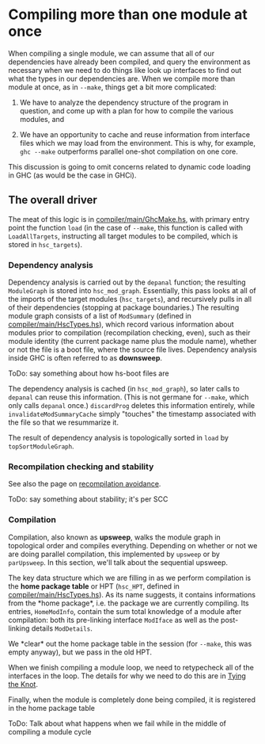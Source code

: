 # Compiling more than one module at once


When compiling a single module, we can assume that all of our dependencies have already been compiled, and query the environment as necessary when we need to do things like look up interfaces to find out what the types in our dependencies are.  When we compile more than module at once, as in `--make`, things get a bit more complicated:

1. We have to analyze the dependency structure of the program in question, and come up with a plan for how to compile the various modules, and

1. We have an opportunity to cache and reuse information from interface files which we may load from the environment.  This is why, for example, `ghc --make` outperforms parallel one-shot compilation on one core.


This discussion is going to omit concerns related to dynamic code loading in GHC (as would be the case in GHCi).

## The overall driver


The meat of this logic is in [compiler/main/GhcMake.hs](https://gitlab.haskell.org/ghc/ghc/tree/master/ghc/compiler/main/GhcMake.hs), with primary entry point the function `load` (in the case of `--make`, this function is called with `LoadAllTargets`, instructing all target modules to be compiled, which is stored in `hsc_targets`).

### Dependency analysis


Dependency analysis is carried out by the `depanal` function; the resulting `ModuleGraph` is stored into `hsc_mod_graph`. Essentially, this pass looks at all of the imports of the target modules (`hsc_targets`), and recursively pulls in all of their dependencies (stopping at package boundaries.) The resulting module graph consists of a list of `ModSummary` (defined in [compiler/main/HscTypes.hs](https://gitlab.haskell.org/ghc/ghc/tree/master/ghc/compiler/main/HscTypes.hs)), which record various information about modules prior to compilation (recompilation checking, even), such as their module identity (the current package name plus the module name), whether or not the file is a boot file, where the source file lives. Dependency analysis inside GHC is often referred to as **downsweep**.


ToDo: say something about how hs-boot files are 


The dependency analysis is cached (in `hsc_mod_graph`), so later calls to `depanal` can reuse this information. (This is not germane for `--make`, which only calls `depanal` once.)  `discardProg` deletes this information entirely, while `invalidateModSummaryCache` simply "touches" the timestamp associated with the file so that we resummarize it.


The result of dependency analysis is topologically sorted in `load` by `topSortModuleGraph`.

### Recompilation checking and stability


See also the page on [recompilation avoidance](commentary/compiler/recompilation-avoidance). 


ToDo: say something about stability; it's per SCC

### Compilation


Compilation, also known as **upsweep**, walks the module graph in topological order and compiles everything. Depending on whether or not we are doing parallel compilation, this implemented by `upsweep` or by `parUpsweep`.  In this section, we'll talk about the sequential upsweep.


The key data structure which we are filling in as we perform compilation is the **home package table** or HPT (`hsc_HPT`, defined in [compiler/main/HscTypes.hs](https://gitlab.haskell.org/ghc/ghc/tree/master/ghc/compiler/main/HscTypes.hs)). As its name suggests, it contains informations from the \*home package\*, i.e. the package we are currently compiling. Its entries, `HomeModInfo`, contain the sum total knowledge of a module after compilation: both its pre-linking interface `ModIface` as well as the post-linking details `ModDetails`.


We \*clear\* out the home package table in the session (for `--make`, this was empty anyway), but we pass in the old HPT.


When we finish compiling a module loop, we need to retypecheck all of the interfaces in the loop. The details for why we need to do this are in [Tying the Knot](commentary/compiler/tying-the-knot).


Finally, when the module is completely done being compiled, it is registered in the home package table 


ToDo: Talk about what happens when we fail while in the middle of compiling a module cycle
